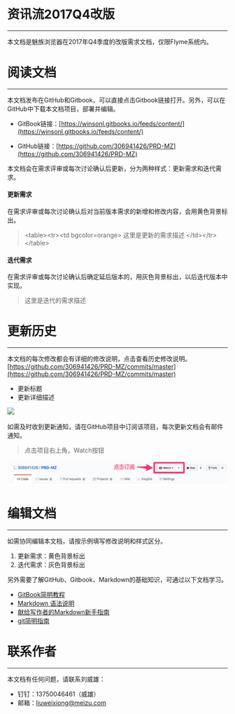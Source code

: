 # 资讯流2017Q4改版

---

本文档是魅族浏览器在2017年Q4季度的改版需求文档，仅限Flyme系统内。

# 阅读文档

---

本文档发布在GitHub和Gitbook，可以直接点击Gitbook链接打开。另外，可以在GitHub中下载本文档项目，部署并编辑。

* GitBook链接：[https://winsonl.gitbooks.io/feeds/content/](https://winsonl.gitbooks.io/feeds/content/)

* GitHub链接：[https://github.com/306941426/PRD-MZ](https://github.com/306941426/PRD-MZ)

本文档会在需求评审或每次讨论确认后更新，分为两种样式：更新需求和迭代需求。

#### 更新需求

在需求评审或每次讨论确认后对当前版本需求的新增和修改内容，会用黄色背景标出。

> &lt;table&gt;&lt;tr&gt;&lt;td bgcolor=orange&gt; 这里是更新的需求描述 &lt;/td&gt;&lt;/tr&gt;&lt;/table&gt;

#### 迭代需求

在需求评审或每次讨论确认后确定延后版本的，用灰色背景标出，以后迭代版本中实现。

> 这里是迭代的需求描述

# 更新历史

---

本文档的每次修改都会有详细的修改说明，点击查看历史修改说明。[https://github.com/306941426/PRD-MZ/commits/master](https://github.com/306941426/PRD-MZ/commits/master)

* 更新标题
* 更新详细描述

![](/assets/Commits_·_306941426_PRD-MZ.png)

如需及时收到更新通知，请在GitHub项目中订阅该项目，每次更新文档会有邮件通知。

> 点击项目右上角，Watch按钮

![](/assets/306941426_PRD-MZ.png)

# 编辑文档

---

如需协同编辑本文档，请按示例填写修改说明和样式区分。

1. 更新需求：黄色背景标出
2. 迭代需求：灰色背景标出

另外需要了解GitHub、Gitbook、Markdown的基础知识，可通过以下文档学习。

* [GitBook简明教程](http://www.chengweiyang.cn/gitbook/basic-usage/README.html)
* [Markdown 语法说明](http://wowubuntu.com/markdown/)
* [献给写作者的Markdown新手指南](http://www.jianshu.com/p/q81RER)
* [git简明指南](http://rogerdudler.github.io/git-guide/index.zh.html)

# 联系作者

---

本文档有任何问题，请联系刘威雄：

* 钉钉：13750046461（威雄）
* 邮箱：liuweixiong@meizu.com



